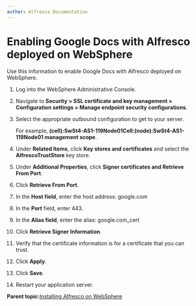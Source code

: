 ```yaml
---
author: Alfresco Documentation
---
```


# Enabling Google Docs with Alfresco deployed on WebSphere

Use this information to enable Google Docs with Alfresco deployed on WebSphere.

1.  Log into the WebSphere Administrative Console.

2.  Navigate to **Security \> SSL certificate and key management \> Configuration settings \> Manage endpoint security configurations**.

3.  Select the appropriate outbound configuration to get to your server.

    For example, **\(cell\):SwSt4-AS1-119Node01Cell:\(node\):SwSt4-AS1-119Node01 management scope**.

4.  Under **Related Items**, click **Key stores and certificates** and select the **AlfrescoTrustStore** key store.

5.  Under **Additional Properties**, click **Signer certificates and Retrieve From Port**.

6.  Click **Retrieve From Port**.

7.  In the **Host field**, enter the host address: google.com

8.  In the **Port** field, enter 443.

9.  In the **Alias field**, enter the alias: google.com\_cert

10. Click **Retrieve Signer Information**.

11. Verify that the certificate information is for a certificate that you can trust.

12. Click **Apply**.

13. Click **Save**.

14. Restart your application server.


**Parent topic:**[Installing Alfresco on WebSphere](../tasks/alf-websphere-install.md)


